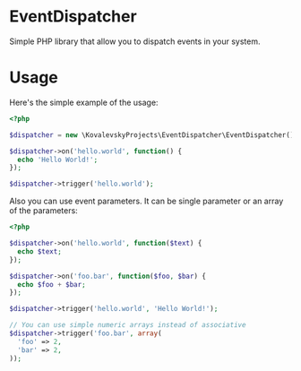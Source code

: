 EventDispatcher
===============
Simple PHP library that allow you to dispatch events in your system.

Usage
=====
Here's the simple example of the usage:

```php
<?php

$dispatcher = new \KovalevskyProjects\EventDispatcher\EventDispatcher();

$dispatcher->on('hello.world', function() {
  echo 'Hello World!';
});

$dispatcher->trigger('hello.world');
```

Also you can use event parameters. It can be single parameter or an array of the parameters:
```php
<?php

$dispatcher->on('hello.world', function($text) {
  echo $text;
});

$dispatcher->on('foo.bar', function($foo, $bar) {
  echo $foo + $bar;
});

$dispatcher->trigger('hello.world', 'Hello World!');

// You can use simple numeric arrays instead of associative
$dispatcher->trigger('foo.bar', array(
  'foo' => 2,
  'bar' => 2,
));
```
